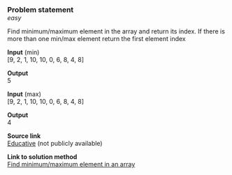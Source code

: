 ### Problem statement
<p class="d-tag">easy</p>

Find minimum/maximum element in the array and return its index. If there is more than one min/max element return the first element index

**Input** (min)  
[9, 2, 1, 10, 10, 0, 6, 8, 4, 8] 

**Output**  
5

**Input** (max)  
[9, 2, 1, 10, 10, 0, 6, 8, 4, 8] 

**Output**  
4

**Source link**  
[Educative](https://www.educative.io/module/page/Z4JLg2tDQPVv6QjgO/10370001/6546848606322688/6388571209728000) (not publicly available)

**Link to solution method**  
[Find minimum/maximum element in an array](../../../methods/datastructures/array/02-find-min-max-element.md)


<style>
    h3 {
        margin-bottom: 0;
    }
    
    .d-tag {
        margin-top: 0;
        font-style: italic;
    }
</style>